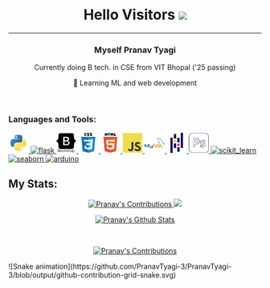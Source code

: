 
<h1 align="center">Hello Visitors <img src="https://media.giphy.com/media/hvRJCLFzcasrR4ia7z/giphy.gif" width="30px"/></h2>
<hr>
<p align="center"> <h3 align="center">Myself Pranav Tyagi</h3> </p>
<p align="center">Currently doing B tech. in CSE from VIT Bhopal ('25 passing)</p>
<p align="center">👀 Learning ML and web development</p>
<p align="right">
<img src="https://komarev.com/ghpvc/?username=your-github-username&style=flat-square&color=blue" alt=""/ >
</p>
<h3 align="left">Languages and Tools:</h3>
<p align="left"> <a href="https://www.python.org" target="_blank" rel="noreferrer"> <img src="https://raw.githubusercontent.com/devicons/devicon/master/icons/python/python-original.svg" alt="python" width="40" height="40"/> </a> <a href="https://flask.palletsprojects.com/" target="_blank" rel="noreferrer"> <img src="https://www.vectorlogo.zone/logos/pocoo_flask/pocoo_flask-icon.svg" alt="flask" width="40" height="40"/> </a>
   <a href="https://getbootstrap.com" target="_blank" rel="noreferrer"> <img src="https://raw.githubusercontent.com/devicons/devicon/master/icons/bootstrap/bootstrap-plain-wordmark.svg" alt="bootstrap" width="40" height="40"/> </a> <a href="https://www.w3schools.com/css/" target="_blank" rel="noreferrer"> <img src="https://raw.githubusercontent.com/devicons/devicon/master/icons/css3/css3-original-wordmark.svg" alt="css3" width="40" height="40"/> </a>  <a href="https://www.w3.org/html/" target="_blank" rel="noreferrer"> <img src="https://raw.githubusercontent.com/devicons/devicon/master/icons/html5/html5-original-wordmark.svg" alt="html5" width="40" height="40"/> </a> <a href="https://developer.mozilla.org/en-US/docs/Web/JavaScript" target="_blank" rel="noreferrer"> <img src="https://raw.githubusercontent.com/devicons/devicon/master/icons/javascript/javascript-original.svg" alt="javascript" width="40" height="40"/> </a> <a href="https://www.mysql.com/" target="_blank" rel="noreferrer"> <img src="https://raw.githubusercontent.com/devicons/devicon/master/icons/mysql/mysql-original-wordmark.svg" alt="mysql" width="40" height="40"/> </a> <a href="https://pandas.pydata.org/" target="_blank" rel="noreferrer"> <img src="https://raw.githubusercontent.com/devicons/devicon/2ae2a900d2f041da66e950e4d48052658d850630/icons/pandas/pandas-original.svg" alt="pandas" width="40" height="40"/> </a> <a href="https://www.photoshop.com/en" target="_blank" rel="noreferrer"> <img src="https://raw.githubusercontent.com/devicons/devicon/master/icons/photoshop/photoshop-line.svg" alt="photoshop" width="40" height="40"/> </a>  <a href="https://scikit-learn.org/" target="_blank" rel="noreferrer"> <img src="https://upload.wikimedia.org/wikipedia/commons/0/05/Scikit_learn_logo_small.svg" alt="scikit_learn" width="40" height="40"/> </a> <a href="https://seaborn.pydata.org/" target="_blank" rel="noreferrer"> <img src="https://seaborn.pydata.org/_images/logo-mark-lightbg.svg" alt="seaborn" width="40" height="40"/> </a><a href="https://www.arduino.cc/" target="_blank" rel="noreferrer"> <img src="https://cdn.worldvectorlogo.com/logos/arduino-1.svg" alt="arduino" width="40" height="40"/> </a> </p>



## My Stats:
<p align="center">
  <a href="https://github.com/PranavTyagi-3">
    <img src="http://github-readme-streak-stats.herokuapp.com?user=PranavTyagi-3&theme=dark&background=000000" alt="Pranav's Contributions"/>    
     <img src="https://github-readme-stats.vercel.app/api/top-langs/?username=PranavTyagi-3&layout=compact&theme=vision-friendly-dark">
  </a>
   <p align="center">
   <a href="https://github.com/PranavTyagi-3"><img alt="Pranav's Github Stats" src="https://denvercoder1-github-readme-stats.vercel.app/api?username=PranavTyagi-3&show_icons=true&count_private=true&theme=react&border_color=7F3FBF&bg_color=0D1117&title_color=F85D7F&icon_color=F8D866" height="192px" width="49.5%"/></a>
   </p>
</p>
<br>
<p align="center">
  <a href="https://github.com/PranavTyagi-3">
    <img src="https://github-profile-summary-cards.vercel.app/api/cards/profile-details?username=PranavTyagi-3&theme=radical" alt="Pranav's Contributions"/>
  </a>
   
</p>
<p>
![Snake animation](https://github.com/PranavTyagi-3/PranavTyagi-3/blob/output/github-contribution-grid-snake.svg)
</p>
<!---
PranavTyagi-3/PranavTyagi-3 is a ✨ special ✨ repository because its `README.md` (this file) appears on your GitHub profile.
You can click the Preview link to take a look at your changes.
--->
